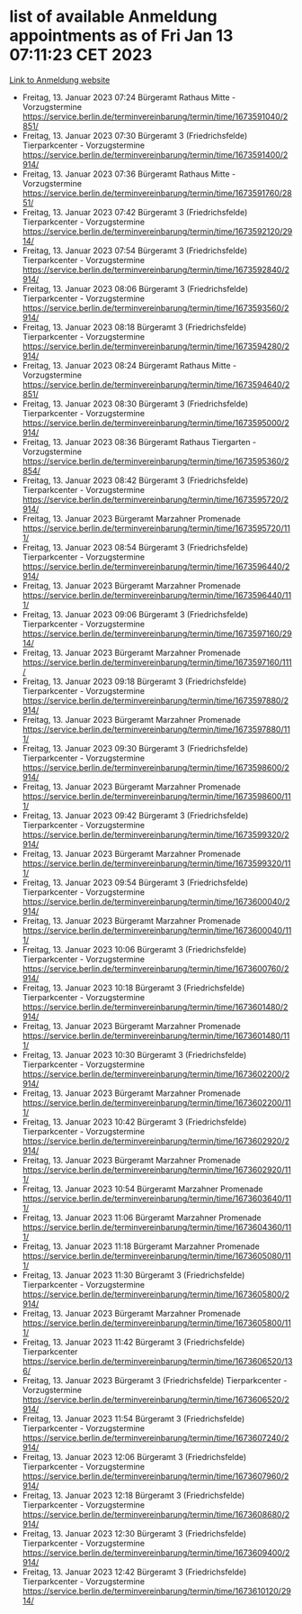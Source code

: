 # list of available Anmeldung appointments as of Fri Jan 13 07:11:23 CET 2023
[Link to Anmeldung website](https://service.berlin.de/terminvereinbarung/termin/tag.php?termin=0&anliegen[]=120686&dienstleisterlist=122210,122217,327316,122219,327312,122227,327314,122231,327346,122243,327348,122252,329742,122260,329745,122262,329748,122254,329751,122271,327278,122273,327274,122277,327276,330436,122280,327294,122282,327290,122284,327292,327539,122291,327270,122285,327266,122286,327264,122296,327268,150230,329760,122301,327282,122297,327286,122294,327284,122312,329763,122314,329775,122304,327330,122311,327334,122309,327332,122281,327352,122279,329772,122276,327324,122274,327326,122267,329766,122246,327318,122251,327320,122257,327322,122208,327298,122226,327300,121362,121364&herkunft=http%3A%2F%2Fservice.berlin.de%2Fdienstleistung%2F120686%2F)
- Freitag, 13. Januar 2023 07:24 Bürgeramt Rathaus Mitte - Vorzugstermine https://service.berlin.de/terminvereinbarung/termin/time/1673591040/2851/
- Freitag, 13. Januar 2023 07:30 Bürgeramt 3 (Friedrichsfelde) Tierparkcenter - Vorzugstermine https://service.berlin.de/terminvereinbarung/termin/time/1673591400/2914/
- Freitag, 13. Januar 2023 07:36 Bürgeramt Rathaus Mitte - Vorzugstermine https://service.berlin.de/terminvereinbarung/termin/time/1673591760/2851/
- Freitag, 13. Januar 2023 07:42 Bürgeramt 3 (Friedrichsfelde) Tierparkcenter - Vorzugstermine https://service.berlin.de/terminvereinbarung/termin/time/1673592120/2914/
- Freitag, 13. Januar 2023 07:54 Bürgeramt 3 (Friedrichsfelde) Tierparkcenter - Vorzugstermine https://service.berlin.de/terminvereinbarung/termin/time/1673592840/2914/
- Freitag, 13. Januar 2023 08:06 Bürgeramt 3 (Friedrichsfelde) Tierparkcenter - Vorzugstermine https://service.berlin.de/terminvereinbarung/termin/time/1673593560/2914/
- Freitag, 13. Januar 2023 08:18 Bürgeramt 3 (Friedrichsfelde) Tierparkcenter - Vorzugstermine https://service.berlin.de/terminvereinbarung/termin/time/1673594280/2914/
- Freitag, 13. Januar 2023 08:24 Bürgeramt Rathaus Mitte - Vorzugstermine https://service.berlin.de/terminvereinbarung/termin/time/1673594640/2851/
- Freitag, 13. Januar 2023 08:30 Bürgeramt 3 (Friedrichsfelde) Tierparkcenter - Vorzugstermine https://service.berlin.de/terminvereinbarung/termin/time/1673595000/2914/
- Freitag, 13. Januar 2023 08:36 Bürgeramt Rathaus Tiergarten - Vorzugstermine https://service.berlin.de/terminvereinbarung/termin/time/1673595360/2854/
- Freitag, 13. Januar 2023 08:42 Bürgeramt 3 (Friedrichsfelde) Tierparkcenter - Vorzugstermine https://service.berlin.de/terminvereinbarung/termin/time/1673595720/2914/
- Freitag, 13. Januar 2023  Bürgeramt Marzahner Promenade https://service.berlin.de/terminvereinbarung/termin/time/1673595720/111/
- Freitag, 13. Januar 2023 08:54 Bürgeramt 3 (Friedrichsfelde) Tierparkcenter - Vorzugstermine https://service.berlin.de/terminvereinbarung/termin/time/1673596440/2914/
- Freitag, 13. Januar 2023  Bürgeramt Marzahner Promenade https://service.berlin.de/terminvereinbarung/termin/time/1673596440/111/
- Freitag, 13. Januar 2023 09:06 Bürgeramt 3 (Friedrichsfelde) Tierparkcenter - Vorzugstermine https://service.berlin.de/terminvereinbarung/termin/time/1673597160/2914/
- Freitag, 13. Januar 2023  Bürgeramt Marzahner Promenade https://service.berlin.de/terminvereinbarung/termin/time/1673597160/111/
- Freitag, 13. Januar 2023 09:18 Bürgeramt 3 (Friedrichsfelde) Tierparkcenter - Vorzugstermine https://service.berlin.de/terminvereinbarung/termin/time/1673597880/2914/
- Freitag, 13. Januar 2023  Bürgeramt Marzahner Promenade https://service.berlin.de/terminvereinbarung/termin/time/1673597880/111/
- Freitag, 13. Januar 2023 09:30 Bürgeramt 3 (Friedrichsfelde) Tierparkcenter - Vorzugstermine https://service.berlin.de/terminvereinbarung/termin/time/1673598600/2914/
- Freitag, 13. Januar 2023  Bürgeramt Marzahner Promenade https://service.berlin.de/terminvereinbarung/termin/time/1673598600/111/
- Freitag, 13. Januar 2023 09:42 Bürgeramt 3 (Friedrichsfelde) Tierparkcenter - Vorzugstermine https://service.berlin.de/terminvereinbarung/termin/time/1673599320/2914/
- Freitag, 13. Januar 2023  Bürgeramt Marzahner Promenade https://service.berlin.de/terminvereinbarung/termin/time/1673599320/111/
- Freitag, 13. Januar 2023 09:54 Bürgeramt 3 (Friedrichsfelde) Tierparkcenter - Vorzugstermine https://service.berlin.de/terminvereinbarung/termin/time/1673600040/2914/
- Freitag, 13. Januar 2023  Bürgeramt Marzahner Promenade https://service.berlin.de/terminvereinbarung/termin/time/1673600040/111/
- Freitag, 13. Januar 2023 10:06 Bürgeramt 3 (Friedrichsfelde) Tierparkcenter - Vorzugstermine https://service.berlin.de/terminvereinbarung/termin/time/1673600760/2914/
- Freitag, 13. Januar 2023 10:18 Bürgeramt 3 (Friedrichsfelde) Tierparkcenter - Vorzugstermine https://service.berlin.de/terminvereinbarung/termin/time/1673601480/2914/
- Freitag, 13. Januar 2023  Bürgeramt Marzahner Promenade https://service.berlin.de/terminvereinbarung/termin/time/1673601480/111/
- Freitag, 13. Januar 2023 10:30 Bürgeramt 3 (Friedrichsfelde) Tierparkcenter - Vorzugstermine https://service.berlin.de/terminvereinbarung/termin/time/1673602200/2914/
- Freitag, 13. Januar 2023  Bürgeramt Marzahner Promenade https://service.berlin.de/terminvereinbarung/termin/time/1673602200/111/
- Freitag, 13. Januar 2023 10:42 Bürgeramt 3 (Friedrichsfelde) Tierparkcenter - Vorzugstermine https://service.berlin.de/terminvereinbarung/termin/time/1673602920/2914/
- Freitag, 13. Januar 2023  Bürgeramt Marzahner Promenade https://service.berlin.de/terminvereinbarung/termin/time/1673602920/111/
- Freitag, 13. Januar 2023 10:54 Bürgeramt Marzahner Promenade https://service.berlin.de/terminvereinbarung/termin/time/1673603640/111/
- Freitag, 13. Januar 2023 11:06 Bürgeramt Marzahner Promenade https://service.berlin.de/terminvereinbarung/termin/time/1673604360/111/
- Freitag, 13. Januar 2023 11:18 Bürgeramt Marzahner Promenade https://service.berlin.de/terminvereinbarung/termin/time/1673605080/111/
- Freitag, 13. Januar 2023 11:30 Bürgeramt 3 (Friedrichsfelde) Tierparkcenter - Vorzugstermine https://service.berlin.de/terminvereinbarung/termin/time/1673605800/2914/
- Freitag, 13. Januar 2023  Bürgeramt Marzahner Promenade https://service.berlin.de/terminvereinbarung/termin/time/1673605800/111/
- Freitag, 13. Januar 2023 11:42 Bürgeramt 3 (Friedrichsfelde) Tierparkcenter https://service.berlin.de/terminvereinbarung/termin/time/1673606520/136/
- Freitag, 13. Januar 2023  Bürgeramt 3 (Friedrichsfelde) Tierparkcenter - Vorzugstermine https://service.berlin.de/terminvereinbarung/termin/time/1673606520/2914/
- Freitag, 13. Januar 2023 11:54 Bürgeramt 3 (Friedrichsfelde) Tierparkcenter - Vorzugstermine https://service.berlin.de/terminvereinbarung/termin/time/1673607240/2914/
- Freitag, 13. Januar 2023 12:06 Bürgeramt 3 (Friedrichsfelde) Tierparkcenter - Vorzugstermine https://service.berlin.de/terminvereinbarung/termin/time/1673607960/2914/
- Freitag, 13. Januar 2023 12:18 Bürgeramt 3 (Friedrichsfelde) Tierparkcenter - Vorzugstermine https://service.berlin.de/terminvereinbarung/termin/time/1673608680/2914/
- Freitag, 13. Januar 2023 12:30 Bürgeramt 3 (Friedrichsfelde) Tierparkcenter - Vorzugstermine https://service.berlin.de/terminvereinbarung/termin/time/1673609400/2914/
- Freitag, 13. Januar 2023 12:42 Bürgeramt 3 (Friedrichsfelde) Tierparkcenter - Vorzugstermine https://service.berlin.de/terminvereinbarung/termin/time/1673610120/2914/
